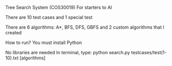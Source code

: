 Tree Search System (COS30019)
For starters to AI

There are 10 test cases and 1 special test

There are 6 algorithms: A*, BFS, DFS, GBFS and 2 custom algorithms that I created

How to run?
You must install Python

No libraries are needed
In terminal, type: python search.py testcases/test(1-10).txt [algorithms]
